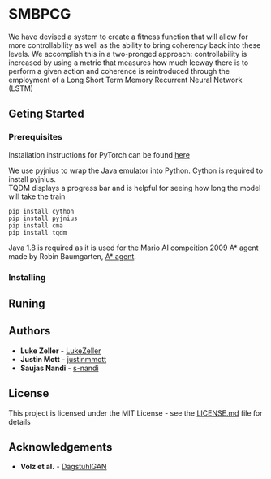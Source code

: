 # SMBPCG
We have devised a system to create a fitness function that will allow for more controllability as well as the ability to bring coherency back into these levels. We accomplish this in a two-pronged approach: controllability is increased by using a metric that measures how much leeway there is to perform a given action and coherence is reintroduced through the employment of a Long Short Term Memory Recurrent Neural Network (LSTM)

## Geting Started

### Prerequisites
Installation instructions for PyTorch can be found [here](https://pytorch.org/get-started/locally/)

We use pyjnius to wrap the Java emulator into Python. Cython is required to install pyjnius. <br />
TQDM displays a progress bar and is helpful for seeing how long the model will take the train
```
pip install cython
pip install pyjnius
pip install cma
pip install tqdm
```
Java 1.8 is required as it is used for the Mario AI compeition 2009 A* agent made by Robin Baumgarten, [A* agent](https://github.com/RobinB/mario-astar-robinbaumgarten).
### Installing

## Runing


## Authors
* **Luke Zeller** - [LukeZeller](https://github.com/LukeZeller)
* **Justin Mott** - [justinmmott](https://github.com/justinmmott)
* **Saujas Nandi** - [s-nandi](https://github.com/s-nandi)

## License 
This project is licensed under the MIT License - see the [LICENSE.md](LICENSE.md) file for details

## Acknowledgements
* **Volz et al.** - [DagstuhlGAN](https://github.com/TheHedgeify/DagstuhlGAN)
